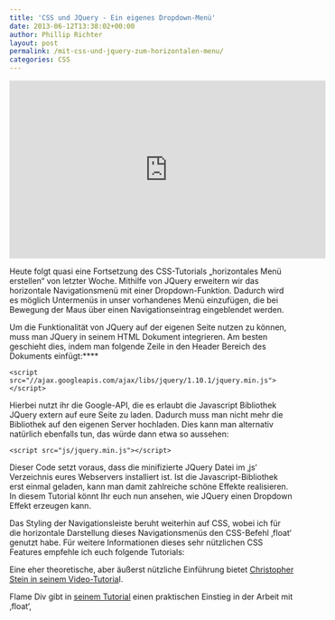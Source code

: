 ```yaml
---
title: 'CSS und JQuery - Ein eigenes Dropdown-Menü'
date: 2013-06-12T13:38:02+00:00
author: Phillip Richter
layout: post
permalink: /mit-css-und-jquery-zum-horizontalen-menu/
categories: CSS
---
```

<iframe src="http://www.youtube.com/embed/rOcjdZ3uBsg" height="315" width="560" allowfullscreen="" frameborder="0"></iframe>

Heute folgt quasi eine Fortsetzung des CSS-Tutorials &#8222;horizontales Menü erstellen&#8220; von letzter Woche. Mithilfe von JQuery erweitern wir das horizontale Navigationsmenü mit einer Dropdown-Funktion. Dadurch wird es möglich Untermenüs in unser vorhandenes Menü einzufügen, die bei Bewegung der Maus über einen Navigationseintrag eingeblendet werden.

<!--more-->

Um die Funktionalität von JQuery auf der eigenen Seite nutzen zu können, muss man JQuery in seinem HTML Dokument integrieren. Am besten geschieht dies, indem man folgende Zeile in den Header Bereich des Dokuments einfügt:****

<code class="snippet">&lt;script src="//ajax.googleapis.com/ajax/libs/jquery/1.10.1/jquery.min.js"&gt;&lt;/script&gt;</code>

Hierbei nutzt ihr die Google-API, die es erlaubt die Javascript Bibliothek JQuery extern auf eure Seite zu laden. Dadurch muss man nicht mehr die Bibliothek auf den eigenen Server hochladen. Dies kann man alternativ natürlich ebenfalls tun, das würde dann etwa so aussehen:

`<script src="js/jquery.min.js"></script>`

Dieser Code setzt voraus, dass die minifizierte JQuery Datei im &#8218;js&#8216; Verzeichnis eures Webservers installiert ist. Ist die Javascript-Bibliothek erst einmal geladen, kann man damit zahlreiche schöne Effekte realisieren. In diesem Tutorial könnt Ihr euch nun ansehen, wie JQuery einen Dropdown Effekt erzeugen kann.

Das Styling der Navigationsleiste beruht weiterhin auf CSS, wobei ich für die horizontale Darstellung dieses Navigationsmenüs den CSS-Befehl &#8218;float&#8216; genutzt habe. Für weitere Informationen dieses sehr nützlichen CSS Features empfehle ich euch folgende Tutorials:

Eine eher theoretische, aber äußerst nützliche Einführung bietet <a title="CSS float" href="https://www.youtube.com/watch?v=IiJzbXzOdHQ" target="_blank">Christopher Stein in seinem Video-Tutoria</a>l.

Flame Div gibt in <a title="CSS float" href="https://www.youtube.com/watch?v=Kkh7Yt5LCfQ" target="_blank">seinem Tutorial</a> einen praktischen Einstieg in der Arbeit mit &#8218;float&#8216;,
